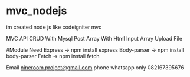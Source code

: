 # mvc_nodejs
im created node js like codeigniter mvc

MVC
API
CRUD With Mysql
Post Array With Html Input Array
Upload File

#Module Need
Express -> npm install express
Body-parser -> npm install body-parser
Fetch -> npm install fetch

Email
nineroom.project@gmail.com
phone
whatsapp only 082167395676

